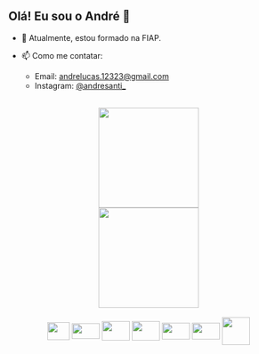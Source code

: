 ## Olá! Eu sou o André 👋


- 🌱 Atualmente, estou formado na FIAP.
- 📫 Como me contatar:

  - Email: andrelucas.12323@gmail.com
  - Instagram: [@andresanti_](https://www.instagram.com/andresanti_)

<br>

<div align="center">
  <img height="180em" src="https://github-readme-stats.vercel.app/api?username=santificado&show_icons=true&theme=tokyonight&include_all_commits=true&count_private=true" style="background-color: transparent;">
  <br>
  <img height="180em" src="https://github-readme-stats.vercel.app/api/top-langs/?username=santificado&hide_progress=true&theme=tokyonight" >
</div>

<br>

<div align="center">
  <img align="center" height="32" width="40" src="https://cdn.jsdelivr.net/gh/devicons/devicon/icons/java/java-plain.svg" />
  <img align="center" height="28" width="50" src="https://cdn.jsdelivr.net/gh/devicons/devicon/icons/javascript/javascript-original.svg" />
  <img align="center" height="35" width="50" src="https://cdn.jsdelivr.net/gh/devicons/devicon/icons/python/python-original.svg" />
  <img align="center" height="35" width="50" src="https://cdn.jsdelivr.net/gh/devicons/devicon/icons/react/react-original.svg" />
  <img align="center" height="30" width="50" src="https://cdn.jsdelivr.net/gh/devicons/devicon/icons/html5/html5-original.svg" />
  <img align="center" height="30" width="50" src="https://cdn.jsdelivr.net/gh/devicons/devicon/icons/css3/css3-original.svg" />
  <img align="center" height="50" width="50" src="https://cdn.jsdelivr.net/gh/devicons/devicon/icons/oracle/oracle-original.svg" />
</div>
